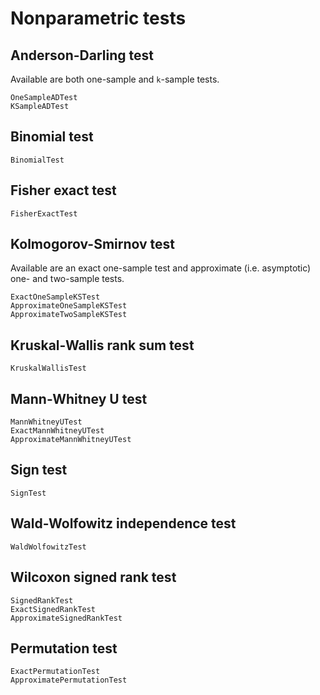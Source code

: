 # Nonparametric tests

## Anderson-Darling test

Available are both one-sample and ``k``-sample tests.

```@docs
OneSampleADTest
KSampleADTest
```

## Binomial test

```@docs
BinomialTest
```

## Fisher exact test

```@docs
FisherExactTest
```

## Kolmogorov-Smirnov test

Available are an exact one-sample test and approximate (i.e. asymptotic) one- and two-sample
tests.

```@docs
ExactOneSampleKSTest
ApproximateOneSampleKSTest
ApproximateTwoSampleKSTest
```

## Kruskal-Wallis rank sum test

```@docs
KruskalWallisTest
```

## Mann-Whitney U test

```@docs
MannWhitneyUTest
ExactMannWhitneyUTest
ApproximateMannWhitneyUTest
```

## Sign test

```@docs
SignTest
```

## Wald-Wolfowitz independence test

```@docs
WaldWolfowitzTest
```

## Wilcoxon signed rank test

```@docs
SignedRankTest
ExactSignedRankTest
ApproximateSignedRankTest
```

## Permutation test

```@docs
ExactPermutationTest
ApproximatePermutationTest
```
